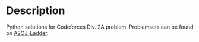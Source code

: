 # Description
Python solutions for Codeforces Div. 2A problem. Problemsets can be found on [A2OJ-Ladder](https://a2oj.com/Ladder4.html).
